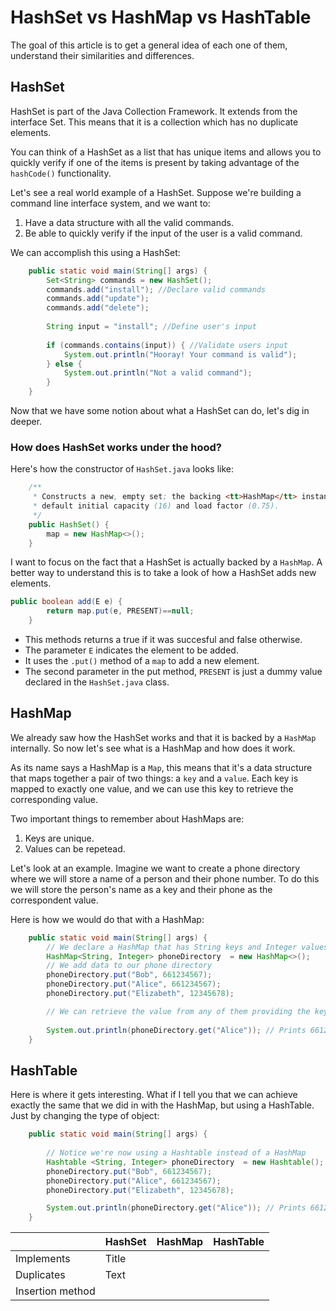 # HashSet vs HashMap vs HashTable
The goal of this article is to get a general idea of each one of them, understand their similarities and differences.

## HashSet
HashSet is part of the Java Collection Framework. It extends from the interface Set. This means that it is a collection which has no duplicate elements.

You can think of a HashSet as a list that has unique items and allows you to quickly verify if one of the items is present by taking advantage of the `hashCode()` functionality.

Let's see a real world example of a HashSet. Suppose we're building a command line interface system, and we want to:

1. Have a data structure with all the valid commands.
2. Be able to quickly verify if the input of the user is a valid command.

We can accomplish this using a HashSet:
```java
    public static void main(String[] args) {
        Set<String> commands = new HashSet();
        commands.add("install"); //Declare valid commands
        commands.add("update");
        commands.add("delete");
        
        String input = "install"; //Define user's input
        
        if (commands.contains(input)) { //Validate users input
            System.out.println("Hooray! Your command is valid");
        } else {
            System.out.println("Not a valid command");
        }
    }
```

Now that we have some notion about what a HashSet can do, let's dig in deeper.

### **How does HashSet works under the hood?**

Here's how the constructor of `HashSet.java` looks like:
```java
    /**
     * Constructs a new, empty set; the backing <tt>HashMap</tt> instance has
     * default initial capacity (16) and load factor (0.75).
     */
    public HashSet() {
        map = new HashMap<>();
    }
```
I want to focus on the fact that a HashSet is actually backed by a `HashMap`. A better way to understand this is to take a look of how a HashSet adds new elements.
```java
public boolean add(E e) {
        return map.put(e, PRESENT)==null;
    }	
```
- This methods returns a true if it was succesful and false otherwise.
- The parameter `E` indicates the element to be added.
- It uses the `.put()` method of a `map` to add a new element.
- The second parameter in the put method, `PRESENT` is just a dummy value declared in the `HashSet.java` class.

## HashMap
We already saw how the HashSet works and that it is backed by a `HashMap` internally. So now let's see what is a HashMap and how does it work.

As its name says a HashMap is a `Map`, this means that it's a data structure that maps together a pair of two things: a `key` and a `value`. Each key is mapped to exactly one value, and we can use this key to retrieve the corresponding value.

Two important things to remember about HashMaps are:

1. Keys are unique.
2. Values can be repetead.

Let's look at an example. Imagine we want to create a phone directory where we will store a name of a person and their phone number. To do this we will store the person's name as a key and their phone as the correspondent value.

Here is how we would do that with a HashMap:
```java
    public static void main(String[] args) {
        // We declare a HashMap that has String keys and Integer values
        HashMap<String, Integer> phoneDirectory  = new HashMap<>();
        // We add data to our phone directory
        phoneDirectory.put("Bob", 661234567);
        phoneDirectory.put("Alice", 661234567);
        phoneDirectory.put("Elizabeth", 12345678);

        // We can retrieve the value from any of them providing the key
        
        System.out.println(phoneDirectory.get("Alice")); // Prints 661234567
    }
```


## HashTable
Here is where it gets interesting. What if I tell you that we can achieve exactly the same that we did in with the HashMap, but using a HashTable. Just by changing the type of object:
```java
    public static void main(String[] args) {
        
        // Notice we're now using a Hashtable instead of a HashMap
        Hashtable <String, Integer> phoneDirectory  = new Hashtable();
        phoneDirectory.put("Bob", 661234567);
        phoneDirectory.put("Alice", 661234567);
        phoneDirectory.put("Elizabeth", 12345678);

        System.out.println(phoneDirectory.get("Alice")); // Prints 661234567
    }
```

|                 | HashSet     | HashMap   |HashTable  |
| -----------     | ----------- |-----------|-----------|
| Implements      | Title       |           |           |
| Duplicates      | Text        |           |           |
| Insertion method|             |           |           |
